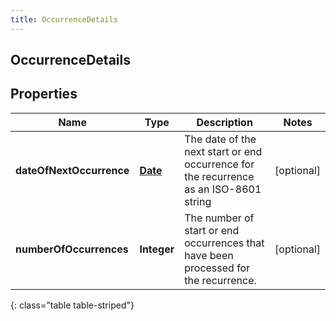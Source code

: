 ```yaml
---
title: OccurrenceDetails
---
```

## OccurrenceDetails


## Properties

| Name | Type | Description | Notes |
| ------------ | ------------- | ------------- | ------------- |
| **dateOfNextOccurrence** | <!----><!---->[**Date**](Date.html)<!----> | The date of the next start or end occurrence for the recurrence as an ISO-8601 string |  [optional] |
| **numberOfOccurrences** | <!----><!---->**Integer**<!----> | The number of start or end occurrences that have been processed for the recurrence. |  [optional] |
{: class="table table-striped"}



